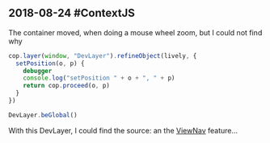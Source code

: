 ## 2018-08-24 #ContextJS

The container moved, when doing a mouse wheel zoom, but I could not find why

```javascript
cop.layer(window, "DevLayer").refineObject(lively, {
  setPosition(o, p) {
    debugger
    console.log("setPosition " + o + ", " + p)
    return cop.proceed(o, p)
  }
})

DevLayer.beGlobal()
```

With this DevLayer, I could find the source: an the [ViewNav](browse://src/client/viewnav.js) feature...


